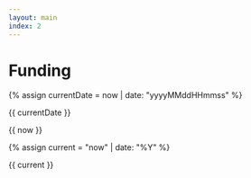 ```yaml
---
layout: main
index: 2
---
```


# Funding

{% assign currentDate = now | date: "yyyyMMddHHmmss" %}

{{ currentDate }}

{{ now }}

{% assign current = "now" | date: "%Y" %}

{{ current }}

